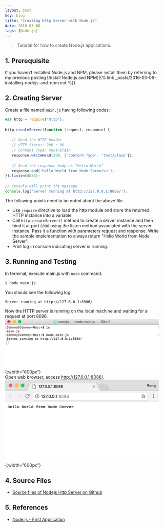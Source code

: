 ```yaml
---
layout: post
key: blog
title: "Creating Http Server with Node.js"
date: 2016-03-08
tags: [Node.js]
---
```


> Tutorial for how to create Node.js applications.

## 1. Prerequisite
If you haven’t installed Node.js and NPM, please install them by referring to my previous posting [Install Node.js and NPM]({% link _posts/2016-03-06-installing-nodejs-and-npm.md %}).

## 2. Creating Server
Create a file named `main.js` having following codes:
```javascript
var http = require("http");

http.createServer(function (request, response) {

   // Send the HTTP header
   // HTTP Status: 200 : OK
   // Content Type: text/plain
   response.writeHead(200, {'Content-Type': 'text/plain'});

   // Send the response body as "Hello World"
   response.end('Hello World from Node Server\n');
}).listen(8086);

// Console will print the message
console.log('Server running at http://127.0.0.1:8086/');
```
The following points need to be noted about the above file.
* Use `require` directive to load the http module and store the returned HTTP instance into a variable
* Call `http.createServer()` method to create a server instance and then bind it at port `8086` using the listen method associated with the server instance. Pass it a function with parameters request and response. Write the sample implementation to always return "Hello World from Node Server".
* Print log in console indicating server is running.

## 3. Running and Testing
In terminal, execute main.js with `node` command.
```sh
$ node main.js
```
You should see the following log.
```sh
Server running at http://127.0.0.1:8086/
```
Now the HTTP server is running on the local machine and waiting for a request at port 8086.
![startserver](/public/pics/2016-03-08/startserver.png){:width="600px"}  
 Open web browser, access http://127.0.0.1:8086/.
![browser](/public/pics/2016-03-08/browser.png){:width="600px"}  

## 4. Source Files
* [Source files of Nodejs Http Server on Github](https://github.com/jojozhuang/Tutorials/tree/master/NodeHttpServer)

## 5. References
* [Node.js - First Application](https://www.tutorialspoint.com/nodejs/nodejs_first_application.htm)
